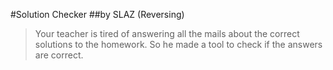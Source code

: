 #Solution Checker
##by SLAZ (Reversing) 

> Your teacher is tired of answering all the mails about the correct solutions to the homework. So he made a tool to check if the answers are correct.

